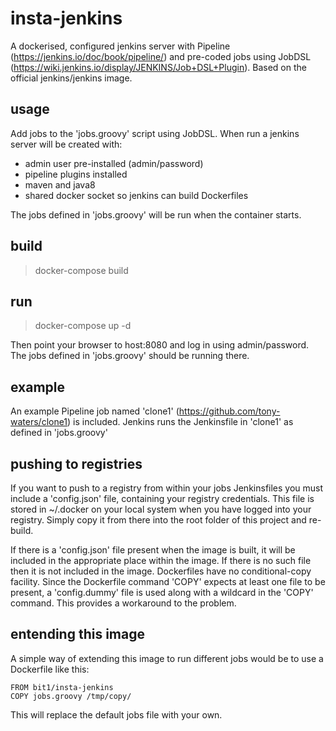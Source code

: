 # insta-jenkins

A dockerised, configured jenkins server with Pipeline (https://jenkins.io/doc/book/pipeline/)
and pre-coded jobs using JobDSL (https://wiki.jenkins.io/display/JENKINS/Job+DSL+Plugin).
Based on the official jenkins/jenkins image.

## usage
Add jobs to the 'jobs.groovy' script using JobDSL.
When run a jenkins server will be created with:
- admin user pre-installed (admin/password)
- pipeline plugins installed
- maven and java8
- shared docker socket so jenkins can build Dockerfiles

The jobs defined in 'jobs.groovy' will be run when the container starts.


## build
>docker-compose build

## run
>docker-compose up -d

Then point your browser to host:8080 and log in using admin/password. The jobs defined in 'jobs.groovy' should be running there.

## example
An example Pipeline job named 'clone1' (https://github.com/tony-waters/clone1) is included. 
Jenkins runs the Jenkinsfile in 'clone1' as defined in 'jobs.groovy'

## pushing to registries
If you want to push to a registry from within your jobs Jenkinsfiles you must include a 'config.json' file, containing your registry credentials.
This file is stored in ~/.docker on your local system when you have logged into your registry.
Simply copy it from there into the root folder of this project and re-build.

If there is a 'config.json' file present when the image is built, it will be included in the appropriate place within the image.
If there is no such file then it is not included in the image. 
Dockerfiles have no conditional-copy facility.
Since the Dockerfile command 'COPY' expects at least one file to be present, a 'config.dummy' file is used along with a wildcard in the 'COPY' command.
This provides a workaround to the problem.

## entending this image
A simple way of extending this image to run different jobs would be to use a Dockerfile like this:

```
FROM bit1/insta-jenkins
COPY jobs.groovy /tmp/copy/
```

This will replace the default jobs file with your own.


